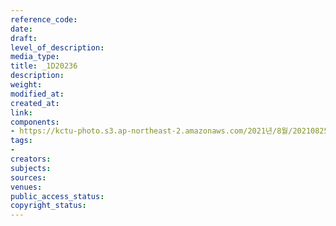 ```yaml
---
reference_code: 
date: 
draft: 
level_of_description: 
media_type: 
title: _1D20236
description: 
weight: 
modified_at: 
created_at: 
link: 
components:
- https://kctu-photo.s3.ap-northeast-2.amazonaws.com/2021년/8월/20210825_하반기+총파업+대장정_대구/_1D20236.jpg
tags:
- 
creators: 
subjects: 
sources: 
venues: 
public_access_status: 
copyright_status: 
---
```

